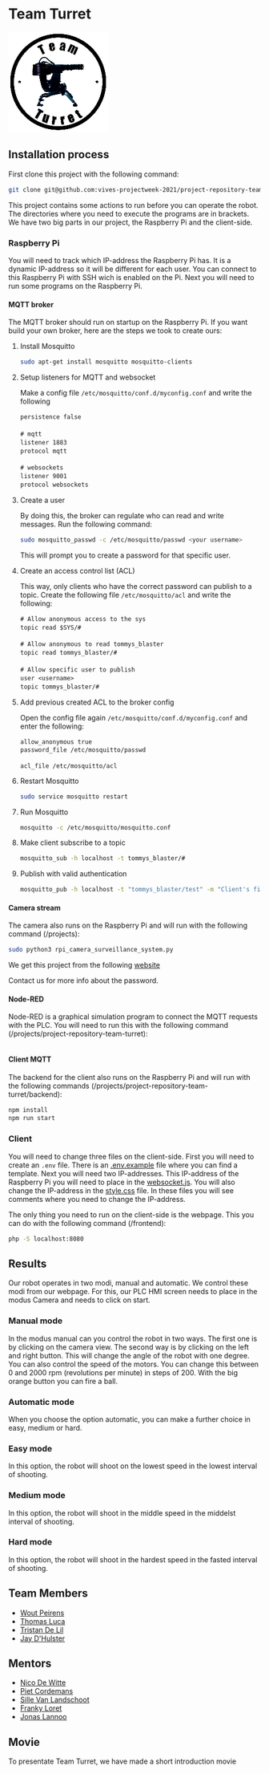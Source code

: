 # Team Turret

![Team Turret img](./img/TeamTurretWhite.png)

## Installation process

First clone this project with the following command:

```bash
git clone git@github.com:vives-projectweek-2021/project-repository-team-turret.git
```

This project contains some actions to run before you can operate the robot. The directories where you need to execute the programs are in brackets. We have two big parts in our project, the Raspberry Pi and the client-side.

### Raspberry Pi

You will need to track which IP-address the Raspberry Pi has. It is a dynamic IP-address so it will be different for each user. You can connect to this Raspberry Pi with SSH wich is enabled on the Pi. Next you will need to run some programs on the Raspberry Pi.

#### MQTT broker

The MQTT broker should run on startup on the Raspberry Pi. If you want build your own broker, here are the steps we took to create ours:

1. Install Mosquitto

    ```bash
    sudo apt-get install mosquitto mosquitto-clients
    ```

2. Setup listeners for MQTT and websocket

    Make a config file `/etc/mosquitto/conf.d/myconfig.conf` and write the following

    ```txt
    persistence false

    # mqtt
    listener 1883
    protocol mqtt

    # websockets
    listener 9001
    protocol websockets
    ```

3. Create a user

    By doing this, the broker can regulate who can read and write messages.
    Run the following command:

    ```bash
    sudo mosquitto_passwd -c /etc/mosquitto/passwd <your username>
    ```

    This will prompt you to create a password for that specific user.

4. Create an access control list (ACL)

    This way, only clients who have the correct password can publish to a topic.
    Create the following file `/etc/mosquitto/acl` and write the following:

    ```txt
    # Allow anonymous access to the sys
    topic read $SYS/#

    # Allow anonymous to read tommys_blaster
    topic read tommys_blaster/#

    # Allow specific user to publish
    user <username>
    topic tommys_blaster/#
    ```

5. Add previous created ACL to the broker config

    Open the config file again `/etc/mosquitto/conf.d/myconfig.conf` and enter the following:

    ```text
    allow_anonymous true
    password_file /etc/mosquitto/passwd

    acl_file /etc/mosquitto/acl
    ```

6. Restart Mosquitto

    ```bash
    sudo service mosquitto restart
    ```

7. Run Mosquitto

    ```bash
    mosquitto -c /etc/mosquitto/mosquitto.conf
    ```

8. Make client subscribe to a topic

    ```bash
    mosquitto_sub -h localhost -t tommys_blaster/#
    ```

9. Publish with valid authentication

    ```bash
    mosquitto_pub -h localhost -t "tommys_blaster/test" -m "Client's first publish" -u "<username>" -P "<password>"
    ```

#### Camera stream

The camera also runs on the Raspberry Pi and will run with the following command (/projects):

```bash
sudo python3 rpi_camera_surveillance_system.py
```

We get this project from the following [website](https://picamera.readthedocs.io/en/latest/recipes2.html#web-streaming)

Contact us for more info about the password.

#### Node-RED

Node-RED is a graphical simulation program to connect the MQTT requests with the PLC. You will need to run this with the following command (/projects/project-repository-team-turret):

```bash

```

#### Client MQTT

The backend for the client also runs on the Raspberry Pi and will run with the following commands (/projects/project-repository-team-turret/backend):

```bash
npm install
npm run start
```

### Client

You will need to change three files on the client-side. First you will need to create an `.env` file. There is an [.env.example](/backend/.env.example) file where you can find a template. Next you will need two IP-addresses. This IP-address of the Raspberry Pi you will need to place in the [websocket.js](/frontend/src/websocket.js). You will also change the IP-address in the [style.css](/frontend/styles/style.css) file. In these files you will see comments where you need to change the IP-address.

The only thing you need to run on the client-side is the webpage. This you can do with the following command (/frontend):

```bash
php -S localhost:8080
```

## Results

Our robot operates in two modi, manual and automatic. We control these modi from our webpage. For this, our PLC HMI screen needs to place in the modus Camera and needs to click on start.

### Manual mode

In the modus manual can you control the robot in two ways. The first one is by clicking on the camera view. The second way is by clicking on the left and right button. This will change the angle of the robot with one degree. You can also control the speed of the motors. You can change this between 0 and 2000 rpm (revolutions per minute) in steps of 200. With the big orange button you can fire a ball.

### Automatic mode

When you choose the option automatic, you can make a further choice in easy, medium or hard.

### Easy mode

In this option, the robot will shoot on the lowest speed in the lowest interval of shooting.

### Medium mode

In this option, the robot will shoot in the middle speed in the middelst interval of shooting.

### Hard mode

In this option, the robot will shoot in the hardest speed in the fasted interval of shooting.

## Team Members

- [Wout Peirens](https://github.com/wout297)
- [Thomas Luca](https://github.com/ThomasLuca)
- [Tristan De Lil](https://github.com/TristanDeLil)
- [Jay D'Hulster](https://github.com/JayDHulster)

## Mentors

- [Nico De Witte](https://github.com/BioBoost)
- [Piet Cordemans](https://github.com/pcordemans)
- [Sille Van Landschoot](https://github.com/sillevl)
- [Franky Loret](https://github.com/frankyloret)
- [Jonas Lannoo](https://github.com/JonasLannoo)

## Movie

To presentate Team Turret, we have made a short introduction movie <!--[on Youtube](https...) -->
